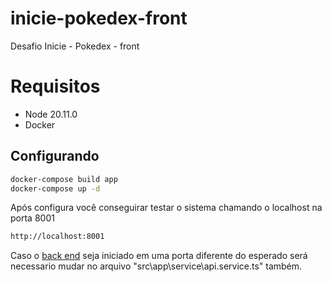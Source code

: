 # inicie-pokedex-front
Desafio Inicie - Pokedex - front

# Requisitos
- Node 20.11.0
- Docker

## Configurando

```sh
docker-compose build app
docker-compose up -d
```

Após configura você conseguirar testar o sistema chamando o localhost na porta 8001

```sh
http://localhost:8001
```

Caso o [back end](https://github.com/Wpcedy/inicie-pokedex-back/tree/main) seja iniciado em uma porta diferente do esperado
será necessario mudar no arquivo "src\app\service\api.service.ts" também.
